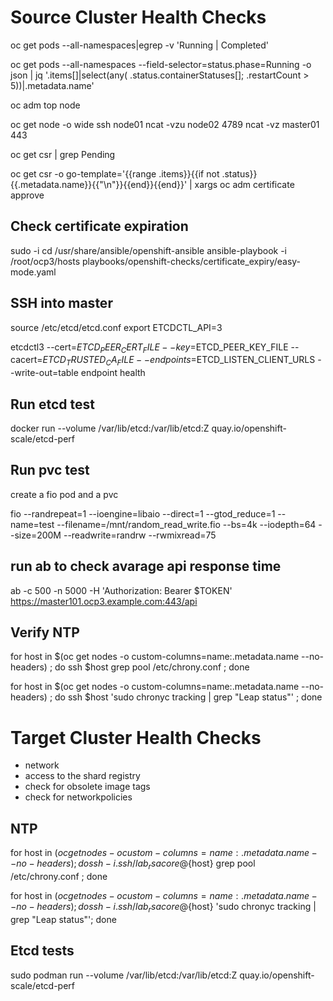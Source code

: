 # Source Cluster Health Checks

oc get pods --all-namespaces|egrep -v 'Running | Completed'

oc get pods --all-namespaces --field-selector=status.phase=Running -o json | jq '.items[]|select(any( .status.containerStatuses[]; .restartCount > 5))|.metadata.name'

oc adm top node

oc get node -o wide
ssh node01
    ncat -vzu node02 4789
    ncat -vz master01 443


oc get csr | grep Pending

oc get csr -o go-template='{{range .items}}{{if not .status}}
{{.metadata.name}}{{"\n"}}{{end}}{{end}}' | xargs oc adm certificate approve

## Check certificate expiration
sudo -i
cd /usr/share/ansible/openshift-ansible
ansible-playbook -i /root/ocp3/hosts playbooks/openshift-checks/certificate_expiry/easy-mode.yaml

## SSH into master
source /etc/etcd/etcd.conf
export ETCDCTL_API=3

etcdctl3 --cert=$ETCD_PEER_CERT_FILE --key=$ETCD_PEER_KEY_FILE --cacert=$ETCD_TRUSTED_CA_FILE --endpoints=$ETCD_LISTEN_CLIENT_URLS --write-out=table endpoint health

## Run etcd test
docker run --volume /var/lib/etcd:/var/lib/etcd:Z  quay.io/openshift-scale/etcd-perf

## Run pvc test

create a fio pod and a pvc

 fio --randrepeat=1 --ioengine=libaio --direct=1 --gtod_reduce=1 --name=test --filename=/mnt/random_read_write.fio --bs=4k --iodepth=64 --size=200M --readwrite=randrw --rwmixread=75

## run ab to check avarage api response time
ab -c 500 -n 5000 -H 'Authorization: Bearer $TOKEN' https://master101.ocp3.example.com:443/api


## Verify NTP
for host in $(oc get nodes -o custom-columns=name:.metadata.name --no-headers) ; do ssh $host grep pool /etc/chrony.conf ; done

for host in $(oc get nodes -o custom-columns=name:.metadata.name --no-headers) ; do ssh $host 'sudo chronyc tracking | grep "Leap status"' ; done

# Target Cluster Health Checks

- network
- access to the shard registry
- check for obsolete image tags
- check for networkpolicies

## NTP

for host in $(oc get nodes -o custom-columns=name:.metadata.name --no-headers) ; do  ssh -i .ssh/lab_rsa core@${host} grep pool /etc/chrony.conf ; done

for host in $(oc get nodes -o custom-columns=name:.metadata.name --no-headers) ; do  ssh -i .ssh/lab_rsa core@${host} 'sudo chronyc tracking | grep "Leap status"'; done

## Etcd tests
sudo podman run --volume /var/lib/etcd:/var/lib/etcd:Z  quay.io/openshift-scale/etcd-perf